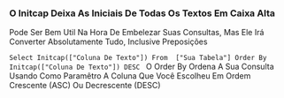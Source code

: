 ### O Initcap Deixa As Iniciais De Todas Os Textos Em Caixa Alta
Pode Ser Bem Util Na Hora De Embelezar Suas Consultas, Mas Ele Irá Converter Absolutamente Tudo, Inclusive Preposições

`Select
  Initcap(["Coluna De Texto"])
From 
  ["Sua Tabela"]
Order By Initcap(["Coluna De Texto"]) DESC
`
O Order By Ordena A Sua Consulta Usando Como Paramêtro A Coluna Que Você Escolheu Em Ordem Crescente (ASC) Ou Decrescente (DESC)
